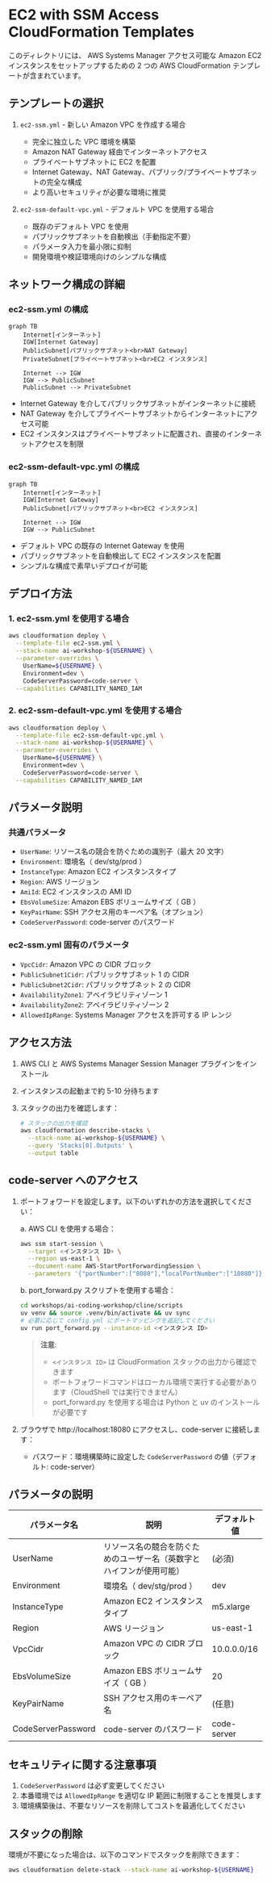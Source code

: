 # EC2 with SSM Access CloudFormation Templates

このディレクトリには、 AWS Systems Manager アクセス可能な Amazon EC2 インスタンスをセットアップするための 2 つの AWS CloudFormation テンプレートが含まれています。

## テンプレートの選択

1. `ec2-ssm.yml` - 新しい Amazon VPC を作成する場合
   - 完全に独立した VPC 環境を構築
   - Amazon NAT Gateway 経由でインターネットアクセス
   - プライベートサブネットに EC2 を配置
   - Internet Gateway、NAT Gateway、パブリック/プライベートサブネットの完全な構成
   - より高いセキュリティが必要な環境に推奨

2. `ec2-ssm-default-vpc.yml` - デフォルト VPC を使用する場合
   - 既存のデフォルト VPC を使用
   - パブリックサブネットを自動検出（手動指定不要）
   - パラメータ入力を最小限に抑制
   - 開発環境や検証環境向けのシンプルな構成

## ネットワーク構成の詳細

### ec2-ssm.yml の構成

```mermaid
graph TB
    Internet[インターネット]
    IGW[Internet Gateway]
    PublicSubnet[パブリックサブネット<br>NAT Gateway]
    PrivateSubnet[プライベートサブネット<br>EC2 インスタンス]

    Internet --> IGW
    IGW --> PublicSubnet
    PublicSubnet --> PrivateSubnet
```

- Internet Gateway を介してパブリックサブネットがインターネットに接続
- NAT Gateway を介してプライベートサブネットからインターネットにアクセス可能
- EC2 インスタンスはプライベートサブネットに配置され、直接のインターネットアクセスを制限

### ec2-ssm-default-vpc.yml の構成

```mermaid
graph TB
    Internet[インターネット]
    IGW[Internet Gateway]
    PublicSubnet[パブリックサブネット<br>EC2 インスタンス]

    Internet --> IGW
    IGW --> PublicSubnet
```

- デフォルト VPC の既存の Internet Gateway を使用
- パブリックサブネットを自動検出して EC2 インスタンスを配置
- シンプルな構成で素早いデプロイが可能

## デプロイ方法

### 1. ec2-ssm.yml を使用する場合

```bash
aws cloudformation deploy \
  --template-file ec2-ssm.yml \
  --stack-name ai-workshop-${USERNAME} \
  --parameter-overrides \
    UserName=${USERNAME} \
    Environment=dev \
    CodeServerPassword=code-server \
  --capabilities CAPABILITY_NAMED_IAM
```

### 2. ec2-ssm-default-vpc.yml を使用する場合

```bash
aws cloudformation deploy \
  --template-file ec2-ssm-default-vpc.yml \
  --stack-name ai-workshop-${USERNAME} \
  --parameter-overrides \
    UserName=${USERNAME} \
    Environment=dev \
    CodeServerPassword=code-server \
  --capabilities CAPABILITY_NAMED_IAM
```

## パラメータ説明

### 共通パラメータ

- `UserName`: リソース名の競合を防ぐための識別子（最大 20 文字）
- `Environment`: 環境名（ dev/stg/prod ）
- `InstanceType`: Amazon EC2 インスタンスタイプ
- `Region`: AWS リージョン
- `AmiId`: EC2 インスタンスの AMI ID
- `EbsVolumeSize`: Amazon EBS ボリュームサイズ（ GB ）
- `KeyPairName`: SSH アクセス用のキーペア名（オプション）
- `CodeServerPassword`: code-server のパスワード

### ec2-ssm.yml 固有のパラメータ

- `VpcCidr`: Amazon VPC の CIDR ブロック
- `PublicSubnet1Cidr`: パブリックサブネット 1 の CIDR
- `PublicSubnet2Cidr`: パブリックサブネット 2 の CIDR
- `AvailabilityZone1`: アベイラビリティゾーン 1
- `AvailabilityZone2`: アベイラビリティゾーン 2
- `AllowedIpRange`: Systems Manager アクセスを許可する IP レンジ

## アクセス方法

1. AWS CLI と AWS Systems Manager Session Manager プラグインをインストール

2. インスタンスの起動まで約 5-10 分待ちます

3. スタックの出力を確認します：
   ```bash
   # スタックの出力を確認
   aws cloudformation describe-stacks \
     --stack-name ai-workshop-${USERNAME} \
     --query 'Stacks[0].Outputs' \
     --output table
   ```

## code-server へのアクセス

1. ポートフォワードを設定します。以下のいずれかの方法を選択してください：

   a. AWS CLI を使用する場合：
   ```bash
   aws ssm start-session \
     --target <インスタンス ID> \
     --region us-east-1 \
     --document-name AWS-StartPortForwardingSession \
     --parameters '{"portNumber":["8080"],"localPortNumber":["18080"]}'
   ```

   b. port_forward.py スクリプトを使用する場合：
   ```bash
   cd workshops/ai-coding-workshop/cline/scripts
   uv venv && source .venv/bin/activate && uv sync
   # 必要に応じて config.yml にポートマッピングを追記してください
   uv run port_forward.py --instance-id <インスタンス ID>
   ```

   > **注意**:
   > - `<インスタンス ID>` は CloudFormation スタックの出力から確認できます
   > - ポートフォワードコマンドはローカル環境で実行する必要があります（CloudShell では実行できません）
   > - port_forward.py を使用する場合は Python と uv のインストールが必要です

2. ブラウザで http://localhost:18080 にアクセスし、code-server に接続します：
   - パスワード：環境構築時に設定した `CodeServerPassword` の値（デフォルト: code-server）

## パラメータの説明

| パラメータ名 | 説明 | デフォルト値 |
|------------|------|------------|
| UserName | リソース名の競合を防ぐためのユーザー名（英数字とハイフンが使用可能） | (必須) |
| Environment | 環境名（ dev/stg/prod ） | dev |
| InstanceType | Amazon EC2 インスタンスタイプ | m5.xlarge |
| Region | AWS リージョン | us-east-1 |
| VpcCidr | Amazon VPC の CIDR ブロック | 10.0.0.0/16 |
| EbsVolumeSize | Amazon EBS ボリュームサイズ（ GB ） | 20 |
| KeyPairName | SSH アクセス用のキーペア名 | (任意) |
| CodeServerPassword | code-server のパスワード | code-server |

## セキュリティに関する注意事項

1. `CodeServerPassword` は必ず変更してください
2. 本番環境では `AllowedIpRange` を適切な IP 範囲に制限することを推奨します
3. 環境構築後は、不要なリソースを削除してコストを最適化してください

## スタックの削除

環境が不要になった場合は、以下のコマンドでスタックを削除できます：

```bash
aws cloudformation delete-stack --stack-name ai-workshop-${USERNAME}
